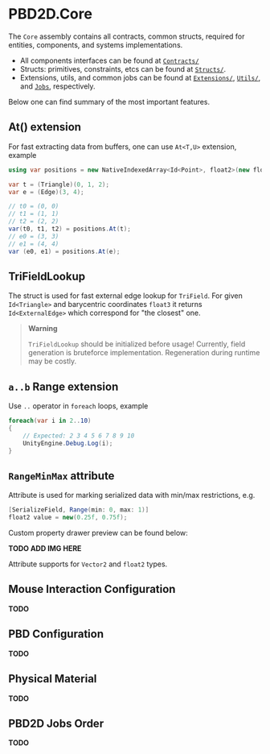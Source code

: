 # PBD2D.Core

The `Core` assembly contains all contracts, common structs, required for entities, components, and systems implementations.

- All components interfaces can be found at [`Contracts/`](Contracts/)
- Structs: primitives, constraints, etcs can be found at [`Structs/`](Structs/).
- Extensions, utils, and common jobs can be found at [`Extensions/`](Extensions/), [`Utils/`](Utils/), and [`Jobs`](Jobs/), respectively.

Below one can find summary of the most important features.

## At() extension

For fast extracting data from buffers, one can use `At<T,U>` extension, example

```csharp
using var positions = new NativeIndexedArray<Id<Point>, float2>(new float2[]{ 0, 1, 2, 3, 4}, Allocator.Persistent);

var t = (Triangle)(0, 1, 2);
var e = (Edge)(3, 4);

// t0 = (0, 0)
// t1 = (1, 1)
// t2 = (2, 2)
var(t0, t1, t2) = positions.At(t);
// e0 = (3, 3)
// e1 = (4, 4)
var (e0, e1) = positions.At(e);
```

## TriFieldLookup

The struct is used for fast external edge lookup for `TriField`.
For given `Id<Triangle>` and barycentric coordinates `float3`
it returns `Id<ExternalEdge>` which correspond for "the closest" one.

> **Warning**
> 
> `TriFieldLookup` should be initialized before usage!
> Currently, field generation is bruteforce implementation.
> Regeneration during runtime may be costly.


## `a..b` Range extension

Use `..` operator in `foreach` loops, example

```csharp
foreach(var i in 2..10)
{
    // Expected: 2 3 4 5 6 7 8 9 10
    UnityEngine.Debug.Log(i);
}
```

## `RangeMinMax` attribute

Attribute is used for marking serialized data with min/max restrictions, e.g.

```csharp
[SerializeField, Range(min: 0, max: 1)]
float2 value = new(0.25f, 0.75f);
```

Custom property drawer preview can be found below:

**TODO ADD IMG HERE**

Attribute supports for `Vector2` and `float2` types.

## Mouse Interaction Configuration

**TODO**

## PBD Configuration ##

**TODO**

## Physical Material

**TODO**

## PBD2D Jobs Order

**TODO**
